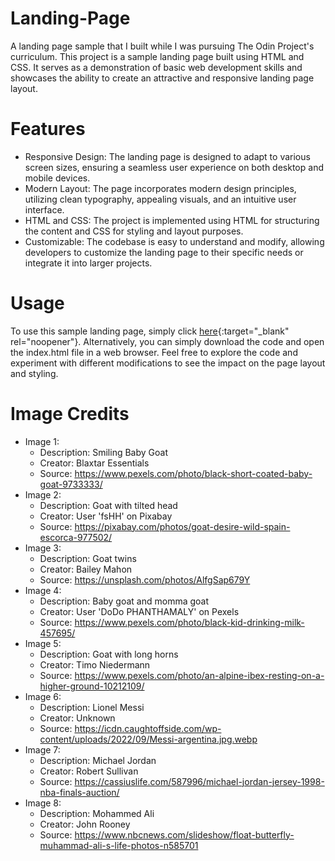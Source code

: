 # Landing-Page
A landing page sample that I built while I was pursuing The Odin Project's curriculum. This project is a sample landing page built using HTML and CSS. It serves as a demonstration of basic web development skills and showcases the ability to create an attractive and responsive landing page layout.

# Features
- Responsive Design: The landing page is designed to adapt to various screen sizes, ensuring a seamless user experience on both desktop and mobile devices.
- Modern Layout: The page incorporates modern design principles, utilizing clean typography, appealing visuals, and an intuitive user interface.
- HTML and CSS: The project is implemented using HTML for structuring the content and CSS for styling and layout purposes.
- Customizable: The codebase is easy to understand and modify, allowing developers to customize the landing page to their specific needs or integrate it into larger projects.

# Usage
To use this sample landing page, simply click [here](https://jadbizri.github.io/Landing-Page/){:target="_blank" rel="noopener"}. Alternatively, you can simply download the code and open the index.html file in a web browser. Feel free to explore the code and experiment with different modifications to see the impact on the page layout and styling.

# Image Credits
- Image 1:
    - Description: Smiling Baby Goat
    - Creator: Blaxtar Essentials
    - Source: https://www.pexels.com/photo/black-short-coated-baby-goat-9733333/
- Image 2:
    - Description: Goat with tilted head
    - Creator: User 'fsHH' on Pixabay
    - Source: https://pixabay.com/photos/goat-desire-wild-spain-escorca-977502/ 
- Image 3:
    - Description: Goat twins
    - Creator: Bailey Mahon
    - Source: https://unsplash.com/photos/AlfgSap679Y 
- Image 4:
    - Description: Baby goat and momma goat
    - Creator: User 'DoDo PHANTHAMALY' on Pexels
    - Source: https://www.pexels.com/photo/black-kid-drinking-milk-457695/ 
- Image 5:
    - Description: Goat with long horns
    - Creator: Timo Niedermann
    - Source: https://www.pexels.com/photo/an-alpine-ibex-resting-on-a-higher-ground-10212109/
- Image 6:
    - Description: Lionel Messi
    - Creator: Unknown
    - Source: https://icdn.caughtoffside.com/wp-content/uploads/2022/09/Messi-argentina.jpg.webp
- Image 7:
    - Description: Michael Jordan
    - Creator: Robert Sullivan
    - Source: https://cassiuslife.com/587996/michael-jordan-jersey-1998-nba-finals-auction/ 
- Image 8:
    - Description: Mohammed Ali
    - Creator: John Rooney
    - Source: https://www.nbcnews.com/slideshow/float-butterfly-muhammad-ali-s-life-photos-n585701 
